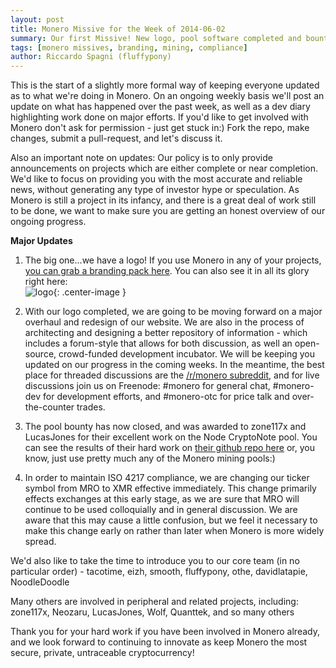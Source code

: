 ```yaml
---
layout: post
title: Monero Missive for the Week of 2014-06-02
summary: Our first Missive! New logo, pool software completed and bounty awarded, ticker symbol changed to XMR
tags: [monero missives, branding, mining, compliance]
author: Riccardo Spagni (fluffypony)
---
```


This is the start of a slightly more formal way of keeping everyone updated as to what we're doing in Monero. On an ongoing weekly basis we'll post an update on what has happened over the past week, as well as a dev diary highlighting work done on major efforts. If you'd like to get involved with Monero don't ask for permission - just get stuck in:) Fork the repo, make changes, submit a pull-request, and let's discuss it.

Also an important note on updates: Our policy is to only provide announcements on projects which are either complete or near completion. We'd like to focus on providing you with the most accurate and reliable news, without generating any type of investor hype or speculation. As Monero is still a project in its infancy, and there is a great deal of work still to be done, we want to make sure you are getting an honest overview of our ongoing progress.

**Major Updates**

1. The big one...we have a logo! If you use Monero in any of your projects, [you can grab a branding pack here](https://downloads.getmonero.org/resources/branding.zip). You can also see it in all its glory right here:  
![logo](https://downloads.getmonero.org/resources/logo-200.jpg){: .center-image }

2. With our logo completed, we are going to be moving forward on a major overhaul and redesign of our website. We are also in the process of architecting and designing a better repository of information - which includes a forum-style that allows for both discussion, as well an open-source, crowd-funded development incubator. We will be keeping you updated on our progress in the coming weeks. In the meantime, the best place for threaded discussions are the [/r/monero subreddit](https://www.reddit.com/r/monero), and for live discussions join us on Freenode: #monero for general chat, #monero-dev for development efforts, and #monero-otc for price talk and over-the-counter trades.

3. The pool bounty has now closed, and was awarded to zone117x and LucasJones for their excellent work on the Node CryptoNote pool. You can see the results of their hard work on [their github repo here](https://github.com/zone117x/node-cryptonote-pool) or, you know, just use pretty much any of the Monero mining pools:)

4. In order to maintain ISO 4217 compliance, we are changing our ticker symbol from MRO to XMR effective immediately. This change primarily effects exchanges at this early stage, as we are sure that MRO will continue to be used colloquially and in general discussion. We are aware that this may cause a little confusion, but we feel it necessary to make this change early on rather than later when Monero is more widely spread.

We'd also like to take the time to introduce you to our core team (in no particular order) - tacotime, eizh, smooth, fluffypony, othe, davidlatapie, NoodleDoodle

Many others are involved in peripheral and related projects, including: zone117x, Neozaru, LucasJones, Wolf, Quanttek, and so many others

Thank you for your hard work if you have been involved in Monero already, and we look forward to continuing to innovate as keep Monero the most secure, private, untraceable cryptocurrency!